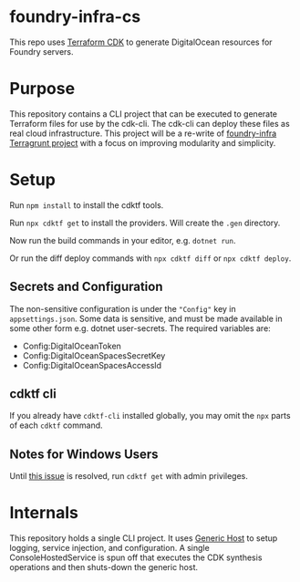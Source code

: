 ﻿# foundry-infra-cs

This repo uses [Terraform CDK][terraform-cdk] to generate DigitalOcean resources for Foundry servers. 

[terraform-cdk]: https://github.com/hashicorp/terraform-cdk

# Purpose

This repository contains a CLI project that can be executed to generate Terraform files for use by the cdk-cli. The cdk-cli can deploy these files as real cloud infrastructure. This project will be a re-write of [foundry-infra Terragrunt project][foundry-infra] with a focus on improving modularity and simplicity.

# Setup

Run `npm install` to install the cdktf tools.

Run `npx cdktf get` to install the providers. Will create the `.gen` directory.

Now run the build commands in your editor, e.g. `dotnet run`. 

Or run the diff deploy commands with `npx cdktf diff` or `npx cdktf deploy`.

## Secrets and Configuration

The non-sensitive configuration is under the `"Config"` key in `appsettings.json`. Some data is sensitive, and must be made available in some other form e.g. dotnet user-secrets. The required variables are:

- Config:DigitalOceanToken
- Config:DigitalOceanSpacesSecretKey
- Config:DigitalOceanSpacesAccessId

## cdktf cli

If you already have `cdktf-cli` installed globally, you may omit the `npx` parts of each `cdktf` command.

## Notes for Windows Users

Until [this issue][cdktf-get-bug] is resolved, run `cdktf get` with admin privileges. 

# Internals

This repository holds a single CLI project. It uses [Generic Host][generic-host] to setup logging, service injection, and configuration. A single ConsoleHostedService is spun off that executes the CDK synthesis operations and then shuts-down the generic host.

[cdktf-get-bug]: https://github.com/hashicorp/terraform-cdk/issues/501
[foundry-infra]: https://github.com/foundry-infra/foundry-infra
[generic-host]: https://docs.microsoft.com/en-us/aspnet/core/fundamentals/host/generic-host
